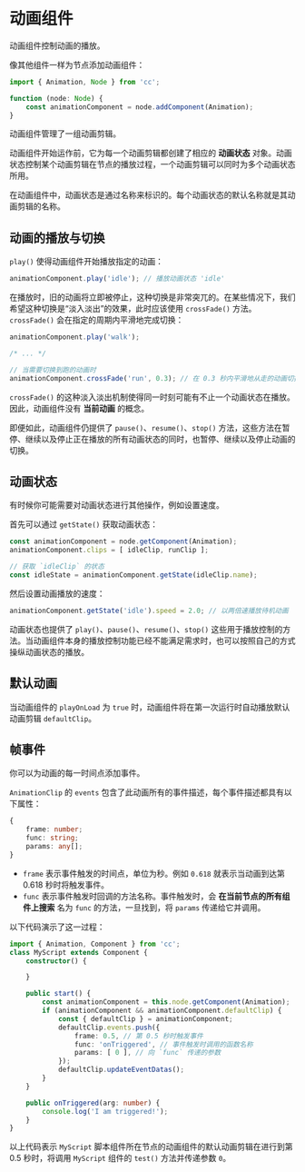 # 动画组件

动画组件控制动画的播放。

像其他组件一样为节点添加动画组件：

```ts
import { Animation, Node } from 'cc';

function (node: Node) {
    const animationComponent = node.addComponent(Animation);
}
```

动画组件管理了一组动画剪辑。

动画组件开始运作前，它为每一个动画剪辑都创建了相应的 **动画状态** 对象。动画状态控制某个动画剪辑在节点的播放过程，一个动画剪辑可以同时为多个动画状态所用。

在动画组件中，动画状态是通过名称来标识的。每个动画状态的默认名称就是其动画剪辑的名称。

## 动画的播放与切换

`play()` 使得动画组件开始播放指定的动画：

```ts
animationComponent.play('idle'); // 播放动画状态 'idle'
```

在播放时，旧的动画将立即被停止，这种切换是非常突兀的。在某些情况下，我们希望这种切换是“淡入淡出”的效果，此时应该使用 `crossFade()` 方法。`crossFade()` 会在指定的周期内平滑地完成切换：

```ts
animationComponent.play('walk');

/* ... */

// 当需要切换到跑的动画时
animationComponent.crossFade('run', 0.3); // 在 0.3 秒内平滑地从走的动画切换为跑的动画
```

`crossFade()` 的这种淡入淡出机制使得同一时刻可能有不止一个动画状态在播放。因此，动画组件没有 **当前动画** 的概念。

即便如此，动画组件仍提供了 `pause()`、`resume()`、`stop()` 方法，这些方法在暂停、继续以及停止正在播放的所有动画状态的同时，也暂停、继续以及停止动画的切换。

## 动画状态

有时候你可能需要对动画状态进行其他操作，例如设置速度。

首先可以通过 `getState()` 获取动画状态：

```ts
const animationComponent = node.getComponent(Animation);
animationComponent.clips = [ idleClip, runClip ];

// 获取 `idleClip` 的状态
const idleState = animationComponent.getState(idleClip.name);
```

然后设置动画播放的速度：

```ts
animationComponent.getState('idle').speed = 2.0; // 以两倍速播放待机动画
```

动画状态也提供了 `play()`、`pause()`、`resume()`、`stop()` 这些用于播放控制的方法。当动画组件本身的播放控制功能已经不能满足需求时，也可以按照自己的方式操纵动画状态的播放。

## 默认动画

当动画组件的 `playOnLoad` 为 `true` 时，动画组件将在第一次运行时自动播放默认动画剪辑 `defaultClip`。

## 帧事件

你可以为动画的每一时间点添加事件。

`AnimationClip` 的 `events` 包含了此动画所有的事件描述，每个事件描述都具有以下属性：

```ts
{
    frame: number;
    func: string;
    params: any[];
}
```

- `frame` 表示事件触发的时间点，单位为秒。例如 `0.618` 就表示当动画到达第 0.618 秒时将触发事件。
- `func` 表示事件触发时回调的方法名称。事件触发时，会 **在当前节点的所有组件上搜索** 名为 `func` 的方法，一旦找到，将 `params` 传递给它并调用。

以下代码演示了这一过程：

```ts
import { Animation, Component } from 'cc';
class MyScript extends Component {
    constructor() {

    }

    public start() {
        const animationComponent = this.node.getComponent(Animation);
        if (animationComponent && animationComponent.defaultClip) {
            const { defaultClip } = animationComponent;
            defaultClip.events.push({
                frame: 0.5, // 第 0.5 秒时触发事件
                func: 'onTriggered', // 事件触发时调用的函数名称
                params: [ 0 ], // 向 `func` 传递的参数
            });
            defaultClip.updateEventDatas();
        }
    }

    public onTriggered(arg: number) {
        console.log('I am triggered!');
    }
}
```

以上代码表示 `MyScript` 脚本组件所在节点的动画组件的默认动画剪辑在进行到第 0.5 秒时，将调用 `MyScript` 组件的 `test()` 方法并传递参数 `0`。
